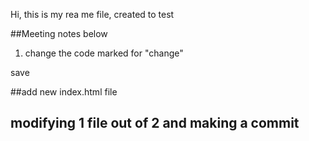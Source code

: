 Hi, this is my rea me file, created to test


##Meeting notes below
1. change the code marked for "change"

save

##add new index.html file

## modifying 1 file out of 2 and making a commit